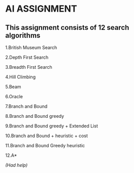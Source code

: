 # **AI ASSIGNMENT**

## This assignment consists of 12 search algorithms

1.British Museum Search

2.Depth First Search

3.Breadth First Search

4.Hill Climbing

5.Beam

6.Oracle

7.Branch and Bound

8.Branch and Bound greedy

9.Branch and Bound greedy + Extended List

10.Branch and Bound + heuristic + cost

11.Branch and Bound Greedy heuristic

12.A*


*(Had help)*
